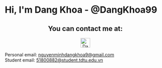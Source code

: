 # Hi, I'm Dang Khoa - @DangKhoa99

<h2 align="center">You can contact me at: </h2>

<p align="center">
  <a href="https://www.facebook.com/nmdk99">
    <img src="https://www.vectorlogo.zone/logos/facebook/facebook-official.svg" alt="Dang Khoa's Facebook Profile" height="30" width="30">
  </a>
</p>

  Personal email: [nguyenminhdangkhoa9@gmail.com](mailto:nguyenminhdangkhoa9@gmail.com)\
  Student email: [51800882@student.tdtu.edu.vn](mailto:51800882@student.tdtu.edu.vn)

